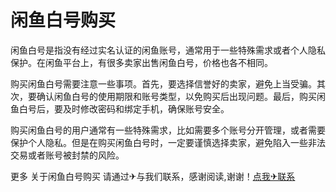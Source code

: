 # 闲鱼白号购买

闲鱼白号是指没有经过实名认证的闲鱼账号，通常用于一些特殊需求或者个人隐私保护。在闲鱼平台上，有很多卖家出售闲鱼白号，价格也各不相同。

购买闲鱼白号需要注意一些事项。首先，要选择信誉好的卖家，避免上当受骗。其次，要确认闲鱼白号的使用期限和账号类型，以免购买后出现问题。最后，购买闲鱼白号后，要及时修改密码和绑定手机，确保账号安全。

购买闲鱼白号的用户通常有一些特殊需求，比如需要多个账号分开管理，或者需要保护个人隐私。但是在购买闲鱼白号时，一定要谨慎选择卖家，避免陷入一些非法交易或者账号被封禁的风险。

更多 关于闲鱼白号购买 请通过✈与我们联系，感谢阅读,谢谢！[点我✈联系](https://c.k02.cc)